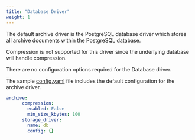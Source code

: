 ```yaml
---
title: "Database Driver"
weight: 1
---
```


The default archive driver is the PostgreSQL database driver which stores all archive documents within the PostgreSQL database.

Compression is not supported for this driver since the underlying database will handle compression.

There are no configuration options required for the Database driver.

The sample [config.yaml](https://raw.githubusercontent.com/anchore/anchore-engine/master/scripts/docker-compose/config.yaml) file includes the default configuration for the archive driver.

```YAML
archive:
      compression:
        enabled: False
        min_size_kbytes: 100
      storage_driver:
        name: db
        config: {}
```

